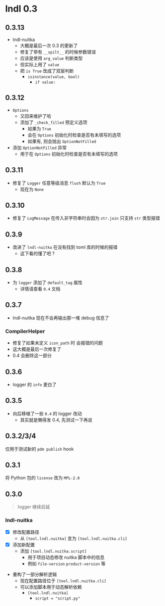 # lndl 0.3

## 0.3.13

- lndl-nuitka
  - 大概是最后一次 0.3 的更新了
  - 修复了带有 `__spilt__` 的时候参数错误
  - 应该是使用 `arg_value` 判断类型
  - 但实际上用了 `value`
  - 把 `is True` 改成了双层判断
    - `isinstance(value, bool)`
      - `if value:`

## 0.3.12

- `Options`
  - 又回来维护了哈
  - 添加了 `_check_filled` 预定义选项
    - 如果为 `True`
    - 会在 `Options` 初始化时检查是否有未填写的选项
    - 如果有, 则会抛出 `OptionNotFilled`
- 添加 `OptionNotFilled` 异常
  - 用于在 `Options` 初始化时检查是否有未填写的选项

## 0.3.11

- 修复了 `Logger` 任意等级消息 `flush` 默认为 `True`
  - 现在为 `None`

## 0.3.10

- 修复了 `LogMessage` 在传入非字符串时会因为 `str.join` 只支持 `str` 类型报错

## 0.3.9

- 改进了 `lndl-nuitka` 在没有找到 toml 库的时候的报错
  - 这下看的懂了吧 ?

## 0.3.8

- 为 `logger` 添加了 `default_tag` 属性
  - 详情请查看 `0.4` 文档

## 0.3.7

- lndl-nuitka 现在不会再输出那一堆 debug 信息了

### CompilerHelper

- 修复了如果未定义 `icon_path` 时 会报错的问题
- 这大概是最后一次修复了
- 0.4 会删除这一部分

## 0.3.6

- logger 的 `info` 更白了

## 0.3.5

- 向后移植了一些 `0.4` 的 logger 改动
  - 其实就是懒得发 0.4, 先测试一下再说

## 0.3.2/3/4

仅用于测试新的 `pdm publish` hook

## 0.3.1

将 Python 包的 `license` 改为 `MPL-2.0`

## 0.3.0

> logger 继续后延

### lndl-nuitka

- [x] 修改配置路径
  - 从 `[tool.lndl.nuitka]` 变为 `[tool.lndl.nuitka.cli]`
- [x] 添加新配置
  - 添加 `[tool.lndl.nuitka.script]`
    - 用于项目动态修改 nuitka 脚本中的信息
    - 例如 `file-version` `product-version` 等

- 重构了一部分解析逻辑
  - 现在配置路径位于 `[tool.lndl.nuitka.cli]`
  - 可以添加脚本用于动态解析依赖
    - `[tool.lndl.nuitka]`
      - `script = "script.py"`
